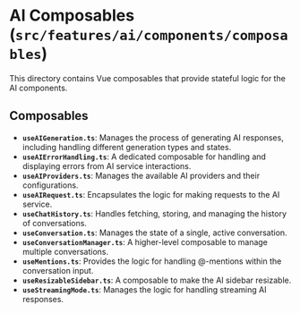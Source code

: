 # AI Composables (`src/features/ai/components/composables`)

This directory contains Vue composables that provide stateful logic for the AI components.

## Composables

-   **`useAIGeneration.ts`**: Manages the process of generating AI responses, including handling different generation types and states.
-   **`useAIErrorHandling.ts`**: A dedicated composable for handling and displaying errors from AI service interactions.
-   **`useAIProviders.ts`**: Manages the available AI providers and their configurations.
-   **`useAIRequest.ts`**: Encapsulates the logic for making requests to the AI service.
-   **`useChatHistory.ts`**: Handles fetching, storing, and managing the history of conversations.
-   **`useConversation.ts`**: Manages the state of a single, active conversation.
-   **`useConversationManager.ts`**: A higher-level composable to manage multiple conversations.
-   **`useMentions.ts`**: Provides the logic for handling @-mentions within the conversation input.
-   **`useResizableSidebar.ts`**: A composable to make the AI sidebar resizable.
-   **`useStreamingMode.ts`**: Manages the logic for handling streaming AI responses. 
